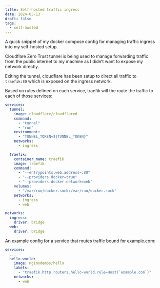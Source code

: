 ```yaml
---
title: Self-hosted traffic ingress
date: 2024-05-13
draft: false
tags:
  - self-hosted
---
```

A quick snippet of my docker compose config for managing traffic ingress into my self-hosted setup.

Cloudflare Zero Trust tunnel is being used to manage forwarding traffic from the public internet to my machine as I didn’t want to expose my network directly.

Exiting the tunnel, cloudflare has been setup to direct all traffic to `traefik:80` which is exposed on the ingress network.

Based on rules defined on each service, traefik will the route the traffic to each of those services:

```yaml
services:
  tunnel:
    image: cloudflare/cloudflared
    command:
      - "tunnel"
      - "run"
    environment:
      - "TUNNEL_TOKEN=${TUNNEL_TOKEN}"
    networks:
      - ingress

  traefik:
    container_name: traefik
    image: traefik
    command:
      - "--entrypoints.web.address=:80"
      - "--providers.docker=true"
      - "--providers.docker.network=web"
    volumes:
      - "/var/run/docker.sock:/var/run/docker.sock"
    networks:
      - ingress
      - web

networks:
  ingress:
    driver: bridge
  web:
    driver: bridge
```

An example config for a service that routes traffic bound for example.com:

```yaml
services:
  ...
  hello-world:
    image: nginxdemos/hello
    labels:
      - "traefik.http.routers.hello-world.rule=Host(`example.com`)"
    networks:
      - web
```